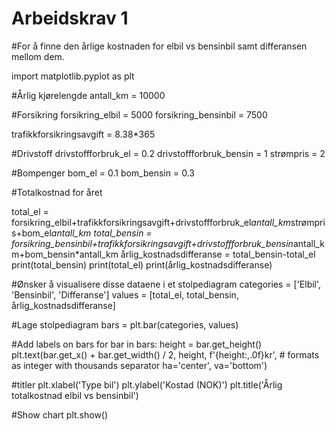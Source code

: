 # Arbeidskrav 1

#For å finne den årlige kostnaden for elbil vs bensinbil samt differansen mellom dem.

import matplotlib.pyplot as plt

#Årlig kjørelengde
antall_km = 10000

#Forsikring
forsikring_elbil = 5000
forsikring_bensinbil = 7500

trafikkforsikringsavgift = 8.38*365

#Drivstoff
drivstoffforbruk_el = 0.2
drivstoffforbruk_bensin = 1
strømpris = 2

#Bompenger
bom_el = 0.1
bom_bensin = 0.3

#Totalkostnad for året

total_el = forsikring_elbil+trafikkforsikringsavgift+drivstoffforbruk_el*antall_km*strømpris+bom_el*antall_km
total_bensin = forsikring_bensinbil+trafikkforsikringsavgift+drivstoffforbruk_bensin*antall_km+bom_bensin*antall_km
årlig_kostnadsdifferanse = total_bensin-total_el
print(total_bensin)
print(total_el)
print(årlig_kostnadsdifferanse)

#Ønsker å visualisere disse dataene i et stolpediagram
categories = ['Elbil', 'Bensinbil', 'Differanse']
values = [total_el, total_bensin, årlig_kostnadsdifferanse]

#Lage stolpediagram
bars = plt.bar(categories, values)

#Add labels on bars
for bar in bars:
    height = bar.get_height()
    plt.text(bar.get_x() + bar.get_width() / 2, height,
             f'{height:,.0f}kr',  # formats as integer with thousands separator
             ha='center', va='bottom')

#titler
plt.xlabel('Type bil')
plt.ylabel('Kostad (NOK)')
plt.title('Årlig totalkostnad elbil vs bensinbil')

#Show chart
plt.show()
